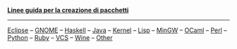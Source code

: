**[Linee guida per la creazione di pacchetti](/index.php/Creating_Packages_(Italiano) "Creating Packages (Italiano)")**

* * *

[Eclipse](/index.php/Eclipse_Plugin_Package_Guidelines_(Italiano) "Eclipse Plugin Package Guidelines (Italiano)") – [GNOME](/index.php/Gnome_Package_Guidelines_(Italiano) "Gnome Package Guidelines (Italiano)") – [Haskell](/index.php/Haskell_Package_Guidelines_(Italiano) "Haskell Package Guidelines (Italiano)") – [Java](/index.php/Java_Package_Guidelines_(Italiano) "Java Package Guidelines (Italiano)") – [Kernel](/index.php/Kernel_Module_Package_Guidelines_(Italiano) "Kernel Module Package Guidelines (Italiano)") – [Lisp](/index.php/Lisp_Package_Guidelines_(Italiano) "Lisp Package Guidelines (Italiano)") – [MinGW](/index.php?title=MinGW_PKGBUILD_Guidelines_(Italiano)&action=edit&redlink=1 "MinGW PKGBUILD Guidelines (Italiano) (page does not exist)") – [OCaml](/index.php/OCaml_Package_Guidelines_(Italiano) "OCaml Package Guidelines (Italiano)") – [Perl](/index.php/Perl_Package_Guidelines_(Italiano) "Perl Package Guidelines (Italiano)") – [Python](/index.php/Python_Package_Guidelines_(Italiano) "Python Package Guidelines (Italiano)") – [Ruby](/index.php/Ruby_Gem_Package_Guidelines_(Italiano) "Ruby Gem Package Guidelines (Italiano)") – [VCS](/index.php/VCS_PKGBUILD_Guidelines_(Italiano) "VCS PKGBUILD Guidelines (Italiano)") – [Wine](/index.php/Wine_PKGBUILD_Guidelines_(Italiano) "Wine PKGBUILD Guidelines (Italiano)") – [Other](/index.php?title=Nonfree_Applications_Package_Guidelines_(Italiano)&action=edit&redlink=1 "Nonfree Applications Package Guidelines (Italiano) (page does not exist)")